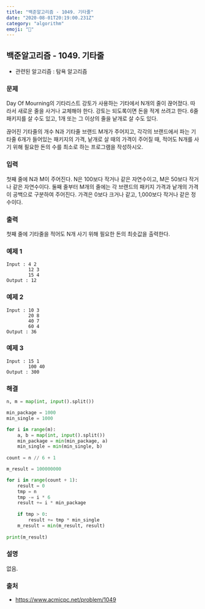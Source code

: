 ```yaml
---
title: "백준알고리즘 - 1049. 기타줄"
date: "2020-08-01T20:19:00.231Z"
category: "algorithm"
emoji: "🎸"
---
```


## 백준알고리즘 - 1049. 기타줄

- 관련된 알고리즘 : 탐욕 알고리즘

### 문제

Day Of Mourning의 기타리스트 강토가 사용하는 기타에서 N개의 줄이 끊어졌다. 따라서 새로운 줄을 사거나 교체해야 한다. 강토는 되도록이면 돈을 적게 쓰려고 한다. 6줄 패키지를 살 수도 있고, 1개 또는 그 이상의 줄을 낱개로 살 수도 있다.

끊어진 기타줄의 개수 N과 기타줄 브랜드 M개가 주어지고, 각각의 브랜드에서 파는 기타줄 6개가 들어있는 패키지의 가격, 낱개로 살 때의 가격이 주어질 때, 적어도 N개를 사기 위해 필요한 돈의 수를 최소로 하는 프로그램을 작성하시오.

### 입력

첫째 줄에 N과 M이 주어진다. N은 100보다 작거나 같은 자연수이고, M은 50보다 작거나 같은 자연수이다. 둘째 줄부터 M개의 줄에는 각 브랜드의 패키지 가격과 낱개의 가격이 공백으로 구분하여 주어진다. 가격은 0보다 크거나 같고, 1,000보다 작거나 같은 정수이다.

### 출력

첫째 줄에 기타줄을 적어도 N개 사기 위해 필요한 돈의 최솟값을 출력한다.

### 예제 1

```
Input : 4 2
        12 3
        15 4
Output : 12
```

### 예제 2

```
Input : 10 3
        20 8
        40 7
        60 4
Output : 36
```

### 예제 3

```
Input : 15 1
        100 40
Output : 300
```

### 해결

```python
n, m = map(int, input().split())

min_package = 1000
min_single = 1000

for i in range(m):
    a, b = map(int, input().split())
    min_package = min(min_package, a)
    min_single = min(min_single, b)
                        
count = n // 6 + 1

m_result = 100000000

for i in range(count + 1):
    result = 0
    tmp = n
    tmp -= i * 6
    result += i * min_package
    
    if tmp > 0:
        result += tmp * min_single
    m_result = min(m_result, result)
    
print(m_result)
```

### 설명

없음.

### 출처

- https://www.acmicpc.net/problem/1049

